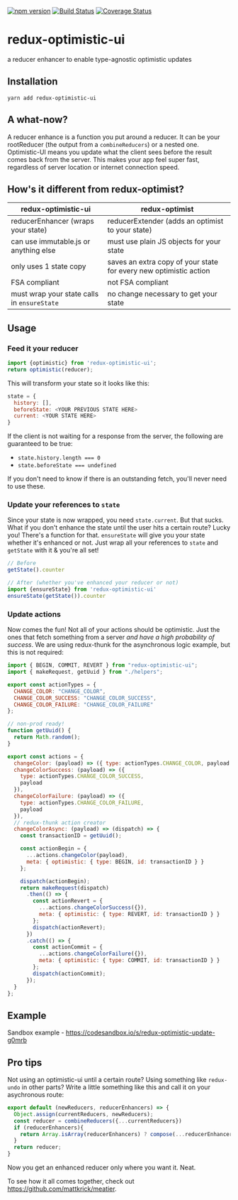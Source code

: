 [![npm version](https://badge.fury.io/js/redux-optimistic-ui.svg)](https://badge.fury.io/js/redux-optimistic-ui)
[![Build Status](https://travis-ci.org/mattkrick/redux-optimistic-ui.svg?branch=master)](https://travis-ci.org/mattkrick/redux-optimistic-ui)
[![Coverage Status](https://coveralls.io/repos/github/mattkrick/redux-optimistic-ui/badge.svg?branch=master)](https://coveralls.io/github/mattkrick/redux-optimistic-ui?branch=master)

# redux-optimistic-ui
a reducer enhancer to enable type-agnostic optimistic updates

## Installation
`yarn add redux-optimistic-ui`

## A what-now?
A reducer enhance is a function you put around a reducer.
It can be your rootReducer (the output from a `combineReducers`) or a nested one.
Optimistic-UI means you update what the client sees before the result comes back from the server.
This makes your app feel super fast, regardless of server location or internet connection speed.

## How's it different from redux-optimist?

| redux-optimistic-ui                                    | redux-optimist                                                    |
|--------------------------------------------------------|-------------------------------------------------------------------|
| reducerEnhancer (wraps your state)                     | reducerExtender (adds an optimist to your state)                  |
| can use immutable.js or anything else                  | must use plain JS objects for your state                          |
| only uses 1 state copy                                 | saves an extra copy of your state for every new optimistic action |
| FSA compliant                                          | not FSA compliant                                                 |
| must wrap your state calls in `ensureState`            | no change necessary to get your state                             |

## Usage

### Feed it your reducer

```js
import {optimistic} from 'redux-optimistic-ui';
return optimistic(reducer);
```

This will transform your state so it looks like this:

```js
state = {
  history: [],
  beforeState: <YOUR PREVIOUS STATE HERE>
  current: <YOUR STATE HERE>
}
```
If the client is not waiting for a response from the server, the following are guaranteed to be true:
- `state.history.length === 0`
- `state.beforeState === undefined`

If you don't need to know if there is an outstanding fetch, you'll never need to use these.

### Update your references to `state`

Since your state is now wrapped, you need `state.current`.
But that sucks. What if you don't enhance the state until the user hits a certain route?
Lucky you! There's a function for that. `ensureState` will give you your state whether it's enhanced or not.
Just wrap all your references to `state` and `getState` with it & you're all set!

```js
// Before
getState().counter

// After (whether you've enhanced your reducer or not)
import {ensureState} from 'redux-optimistic-ui'
ensureState(getState()).counter
```

### Update actions

Now comes the fun! Not all of your actions should be optimistic.
Just the ones that fetch something from a server *and have a high probability of success*.
We are using redux-thunk for the asynchronous logic example, but this is not required:

```js
import { BEGIN, COMMIT, REVERT } from "redux-optimistic-ui";
import { makeRequest, getUuid } from "./helpers";

export const actionTypes = {
  CHANGE_COLOR: "CHANGE_COLOR",
  CHANGE_COLOR_SUCCESS: "CHANGE_COLOR_SUCCESS",
  CHANGE_COLOR_FAILURE: "CHANGE_COLOR_FAILURE"
};

// non-prod ready!
function getUuid() {
  return Math.random();
}

export const actions = {
  changeColor: (payload) => ({ type: actionTypes.CHANGE_COLOR, payload }),
  changeColorSuccess: (payload) => ({
    type: actionTypes.CHANGE_COLOR_SUCCESS,
    payload
  }),
  changeColorFailure: (payload) => ({
    type: actionTypes.CHANGE_COLOR_FAILURE,
    payload
  }),
  // redux-thunk action creator
  changeColorAsync: (payload) => (dispatch) => {
    const transactionID = getUuid();

    const actionBegin = {
      ...actions.changeColor(payload),
      meta: { optimistic: { type: BEGIN, id: transactionID } }
    };

    dispatch(actionBegin);
    return makeRequest(dispatch)
      .then(() => {
        const actionRevert = {
          ...actions.changeColorSuccess({}),
          meta: { optimistic: { type: REVERT, id: transactionID } }
        };
        dispatch(actionRevert);
      })
      .catch(() => {
        const actionCommit = {
          ...actions.changeColorFailure({}),
          meta: { optimistic: { type: COMMIT, id: transactionID } }
        };
        dispatch(actionCommit);
      });
  }
};
```

## Example
Sandbox example - https://codesandbox.io/s/redux-optimistic-update-g0mrb

## Pro tips
Not using an optimistic-ui until a certain route? Using something like `redux-undo` in other parts? Write a little something like this and call it on your asychronous route:

```js
export default (newReducers, reducerEnhancers) => {
  Object.assign(currentReducers, newReducers);
  const reducer = combineReducers({...currentReducers})
  if (reducerEnhancers){
    return Array.isArray(reducerEnhancers) ? compose(...reducerEnhancers)(reducer) : reducerEnhancers(reducer);
  }
  return reducer;
}
```
Now you get an enhanced reducer only where you want it. Neat.

To see how it all comes together, check out https://github.com/mattkrick/meatier.
